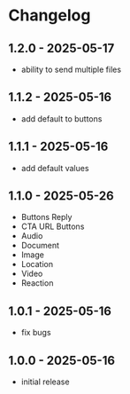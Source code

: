 # Changelog

## 1.2.0 - 2025-05-17
- ability to send multiple files

## 1.1.2 - 2025-05-16
- add default to buttons

## 1.1.1 - 2025-05-16
- add default values

## 1.1.0 - 2025-05-26
- Buttons Reply
- CTA URL Buttons
- Audio
- Document
- Image
- Location
- Video
- Reaction

## 1.0.1 - 2025-05-16
- fix bugs

## 1.0.0 - 2025-05-16
- initial release
